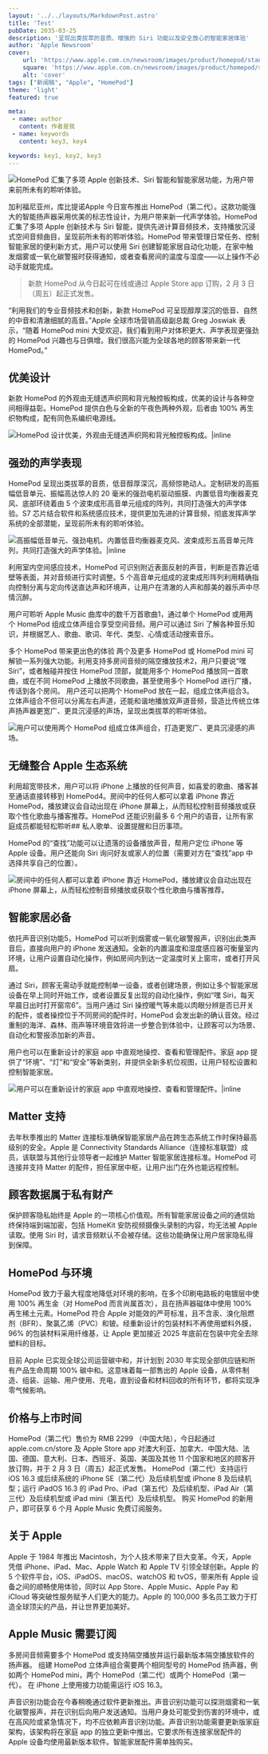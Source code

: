 ```yaml
---
layout: '../../layouts/MarkdownPost.astro'
title: 'Test'
pubDate: 2035-03-25
description: '呈现出类拔萃的音质、增强的 Siri 功能以及安全放心的智能家居体验'
author: 'Apple Newsroom'
cover:
    url: 'https://www.apple.com.cn/newsroom/images/product/homepod/standard/Apple-HomePod-hero-230118_big.jpg.large_2x.jpg'
    square: 'https://www.apple.com.cn/newsroom/images/product/homepod/standard/Apple-HomePod-hero-230118_big.jpg.large_2x.jpg'
    alt: 'cover'
tags: ["新闻稿", "Apple", "HomePod"] 
theme: 'light'
featured: true

meta:
 - name: author
   content: 作者是我
 - name: keywords
   content: key3, key4

keywords: key1, key2, key3
---
```


![HomePod 汇集了多项 Apple 创新技术、Siri 智能和智能家居功能，为用户带来前所未有的聆听体验。](https://www.apple.com.cn/newsroom/images/product/homepod/standard/Apple-HomePod-hero-230118_big.jpg.large_2x.jpg)

加利福尼亚州，库比提诺Apple 今日宣布推出 HomePod（第二代）。这款功能强大的智能扬声器采用优美的标志性设计，为用户带来新一代声学体验。HomePod 汇集了多项 Apple 创新技术与 Siri 智能，提供先进计算音频技术，支持播放沉浸式空间音频曲目，呈现前所未有的聆听体验。HomePod 带来管理日常任务、控制智能家居的便利新方式，用户可以使用 Siri 创建智能家居自动化功能，在家中触发烟雾或一氧化碳警报时获得通知，或者查看房间的温度与湿度——以上操作不必动手就能完成。

> 新款 HomePod 从今日起可在线或通过 Apple Store app 订购，2 月 3 日（周五）起正式发售。

“利用我们的专业音频技术和创新，新款 HomePod 可呈现醇厚深沉的低音、自然的中音和清澈细腻的高音。”Apple 全球市场营销高级副总裁 Greg Joswiak 表示，“随着 HomePod mini 大受欢迎，我们看到用户对体积更大、声学表现更强劲的 HomePod 兴趣也与日俱增。我们很高兴能为全球各地的顾客带来新一代 HomePod。”

## 优美设计

新款 HomePod 的外观由无缝透声织网和背光触控板构成，优美的设计与各种空间相得益彰。HomePod 提供白色与全新的午夜色两种外观，后者由 100% 再生织物构成，配有同色系编织电源线。

![HomePod 设计优美，外观由无缝透声织网和背光触控板构成。|inline](https://www.apple.com.cn/newsroom/images/product/homepod/standard/Apple-HomePod-2-up-230118_big.jpg.large_2x.jpg)

## 强劲的声学表现

HomePod 呈现出类拔萃的音质，低音醇厚深沉，高频惊艳动人。定制研发的高振幅低音单元、振幅高达惊人的 20 毫米的强劲电机驱动振膜、内置低音均衡器麦克风、底部环绕着由 5 个波束成形高音单元组成的阵列，共同打造强大的声学体验。S7 芯片结合软件和系统感应技术，提供更加先进的计算音频，彻底发挥声学系统的全部潜能，呈现前所未有的聆听体验。

![高振幅低音单元、强劲电机、内置低音均衡器麦克风、波束成形五高音单元阵列，共同打造强大的声学体验。|inline](https://www.apple.com.cn/newsroom/images/product/homepod/lifestyle/Apple-HomePod-internals-230118_inline.jpg.large_2x.jpg)

利用室内空间感应技术，HomePod 可识别附近表面反射的声音，判断是否靠近墙壁等表面，并对音频进行实时调整。5 个高音单元组成的波束成形阵列利用精确指向控制分离与定向传送直达声和环境声，让用户在清澈的人声和醇美的器乐声中尽情沉醉。

用户可聆听 Apple Music 曲库中的数千万首歌曲1，通过单个 HomePod 或用两个 HomePod 组成立体声组合享受空间音频。用户可以通过 Siri 了解各种音乐知识，并根据艺人、歌曲、歌词、年代、类型、心情或活动搜索音乐。

多个 HomePod 带来更出色的体验 两个及更多 HomePod 或 HomePod mini 可解锁一系列强大功能。利用支持多房间音频的隔空播放技术2，用户只要说“嘿 Siri”，或者触碰并按住 HomePod 顶部，就能用多个 HomePod 播放同一首歌曲，或在不同 HomePod 上播放不同歌曲，甚至使用多个 HomePod 进行广播，传话到各个房间。
用户还可以把两个 HomePod 放在一起，组成立体声组合3。立体声组合不但可以分离左右声道，还能和谐地播放双声道音频，营造比传统立体声扬声器更宽广、更具沉浸感的声场，呈现出类拔萃的聆听体验。

![用户可以使用两个 HomePod 组成立体声组合，打造更宽广、更具沉浸感的声场。](https://www.apple.com.cn/newsroom/images/product/homepod/standard/Apple-HomePod-stereo-pair-230118_big.jpg.large_2x.jpg)

## 无缝整合 Apple 生态系统

利用超宽带技术，用户可以将 iPhone 上播放的任何声音，如喜爱的歌曲、播客甚至通话直接转移到 HomePod4。房间中的任何人都可以拿着 iPhone 靠近 HomePod，播放建议会自动出现在 iPhone 屏幕上，从而轻松控制音频播放或获取个性化歌曲与播客推荐。HomePod 还能识别最多 6 个用户的语音，让所有家庭成员都能轻松聆听## 私人歌单、设置提醒和日历事项。

HomePod 的“查找”功能可以让遗落的设备播放声音，帮用户定位 iPhone 等 Apple 设备。用户还能向 Siri 询问好友或家人的位置（需要对方在“查找”app 中选择共享自己的位置）。

![房间中的任何人都可以拿着 iPhone 靠近 HomePod，播放建议会自动出现在 iPhone 屏幕上，从而轻松控制音频播放或获取个性化歌曲与播客推荐。](https://www.apple.com.cn/newsroom/images/product/homepod/standard/Apple-HomePod-ecosystem-230118_big.jpg.large_2x.jpg)

## 智能家居必备 

依托声音识别功能5，HomePod 可以听到烟雾或一氧化碳警报声，识别出此类声音后，直接向用户的 iPhone 发送通知。全新的内置温度和湿度感应器可衡量室内环境，让用户设置自动化操作，例如房间内到达一定温度时关上窗帘，或者打开风扇。

通过 Siri，顾客无需动手就能控制单一设备，或者创建场景，例如让多个智能家居设备在早上同时开始工作，或者设置反复出现的自动化操作，例如“嘿 Siri，每天早晨日出时打开窗帘6”。当用户通过 Siri 操控暖气等未能以肉眼分辨是否已开关的配件，或者操控位于不同房间的配件时，HomePod 会发出新的确认音效。经过重制的海洋、森林、雨声等环境音效将进一步整合到体验中，让顾客可以为场景、自动化和警报添加新的声音。

用户也可以在重新设计的家庭 app 中直观地操控、查看和管理配件。家庭 app 提供了“环境”、“灯”和“安全”等新类别，并提供全新多机位视图，让用户轻松设置和控制智能家居。

![用户可以在重新设计的家庭 app 中直观地操控、查看和管理配件。|inline](https://www.apple.com.cn/newsroom/images/product/homepod/standard/Apple-HomePod-smart-home-230118_big.jpg.large_2x.jpg)

## Matter 支持

去年秋季推出的 Matter 连接标准确保智能家居产品在跨生态系统工作时保持最高级别的安全。Apple 是 Connectivity Standards Alliance（连接标准联盟）成员，该联盟与其他行业领导者一起维护 Matter 智能家居连接标准。HomePod 可连接并支持 Matter 的配件，担任家居中枢，让用户出门在外也能远程控制。

## 顾客数据属于私有财产

保护顾客隐私始终是 Apple 的一项核心价值观。所有智能家居设备之间的通信始终保持端到端加密，包括 HomeKit 安防视频摄像头录制的内容，均无法被 Apple 读取。使用 Siri 时，请求音频默认不会被存储。这些功能确保让用户居家隐私得到保障。

## HomePod 与环境

HomePod 致力于最大程度地降低对环境的影响，在多个印刷电路板的电镀层中使用 100% 再生金（对 HomePod 而言尚属首次），且在扬声器磁体中使用 100% 再生稀土元素。HomePod 符合 Apple 对能效的严苛标准，且不含汞、溴化阻燃剂（BFR）、聚氯乙烯（PVC）和铍。经重新设计的包装材料不再使用塑料外膜，96% 的包装材料采用纤维基，让 Apple 更加接近 2025 年底前在包装中完全去除塑料的目标。

目前 Apple 已实现全球公司运营碳中和，并计划到 2030 年实现全部供应链和所有产品生命周期 100% 碳中和。这意味着每一部售出的 Apple 设备，从零件制造、组装、运输、用户使用、充电，直到设备和材料回收的所有环节，都将实现净零气候影响。

## 价格与上市时间

HomePod（第二代）售价为 RMB 2299 （中国大陆），今日起通过 apple.com.cn/store 及 Apple Store app 对澳大利亚、加拿大、中国大陆、法国、德国、意大利、日本、西班牙、英国、美国及其他 11 个国家和地区的顾客开放订购，并于 2 月 3 日（周五）起正式发售。
HomePod（第二代）支持运行 iOS 16.3 或后续系统的 iPhone SE（第二代）及后续机型或 iPhone 8 及后续机型；运行 iPadOS 16.3 的 iPad Pro、iPad（第五代）及后续机型、iPad Air（第三代）及后续机型或 iPad mini（第五代）及后续机型。
购买 HomePod 的新用户，即可获享 6 个月 Apple Music 免费订阅服务。

## 关于 Apple

Apple 于 1984 年推出 Macintosh，为个人技术带来了巨大变革。今天，Apple 凭借 iPhone、iPad、Mac、Apple Watch 和 Apple TV 引领全球创新。Apple 的 5 个软件平台，iOS、iPadOS、macOS、watchOS 和 tvOS，带来所有 Apple 设备之间的顺畅使用体验，同时以 App Store、Apple Music、Apple Pay 和 iCloud 等突破性服务赋予人们更大的能力。Apple 的 100,000 多名员工致力于打造全球顶尖的产品，并让世界更加美好。

## Apple Music 需要订阅

多房间音频需要多个 HomePod 或支持隔空播放并运行最新版本隔空播放软件的扬声器。
组建 HomePod 立体声组合需要两个相同型号的 HomePod 扬声器，例如两个 HomePod mini，两个 HomePod（第二代）或两个 HomePod（第一代）。
在 iPhone 上使用接力功能需运行 iOS 16.3。

声音识别功能会在今春稍晚通过软件更新推出。声音识别功能可以探测烟雾和一氧化碳警报声，并在识别后向用户发送通知。当用户身处可能受到伤害的环境中，或在高风险或紧急情况下，均不应依赖声音识别功能。声音识别功能需要更新版家庭架构，该架构将在家庭 app 的独立更新中推出。它要求所有连接家居配件的 Apple 设备均使用最新版本软件。智能家居配件需单独购买。
